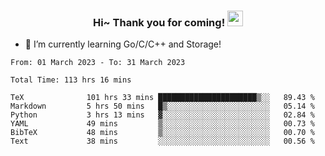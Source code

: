 <h3 align="center">
    Hi~ Thank you for coming!
    <img src="https://media.giphy.com/media/hvRJCLFzcasrR4ia7z/giphy.gif" width="25px">
</h3>

<!--
**pineapple-man/pineapple-man** is a ✨ _special_ ✨ repository because its `README.md` (this file) appears on your GitHub profile.

Here are some ideas to get you started:
- 🔭 I’m currently working on ...
- 🤔 I’m looking for help with ...
- 💬 Ask me about ...
- 📫 How to reach me: ...
- 😄 Pronouns: ...
- ⚡ Fun fact: 
- 👯 I’m looking to collaborate on kubernetes
-->
- 🌱 I’m currently learning Go/C/C++ and Storage!

<!--START_SECTION:waka-->

```text
From: 01 March 2023 - To: 31 March 2023

Total Time: 113 hrs 16 mins

TeX              101 hrs 33 mins ██████████████████████▒░░   89.43 %
Markdown         5 hrs 50 mins   █▒░░░░░░░░░░░░░░░░░░░░░░░   05.14 %
Python           3 hrs 13 mins   ▓░░░░░░░░░░░░░░░░░░░░░░░░   02.84 %
YAML             49 mins         ▒░░░░░░░░░░░░░░░░░░░░░░░░   00.73 %
BibTeX           48 mins         ▒░░░░░░░░░░░░░░░░░░░░░░░░   00.70 %
Text             38 mins         ░░░░░░░░░░░░░░░░░░░░░░░░░   00.56 %
```

<!--END_SECTION:waka-->
